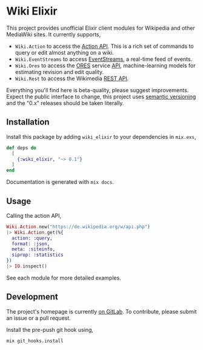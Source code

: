 # Wiki Elixir

This project provides unofficial Elixir client modules for Wikipedia and other
MediaWiki sites.  It currently supports,
* `Wiki.Action` to access the [Action API](https://www.mediawiki.org/wiki/Special:MyLanguage/API:Main_page).
This is a rich set of commands to query or edit almost anything on a wiki.
* `Wiki.EventStreams` to access [EventStreams](https://wikitech.wikimedia.org/wiki/Event_Platform/EventStreams),
a real-time feed of events.
* `Wiki.Ores` to access the [ORES](https://www.mediawiki.org/wiki/ORES) service [API](https://ores.wikimedia.org/v3/),
machine-learning models for estimating revision and edit quality.
* `Wiki.Rest` to access the Wikimedia [REST API](https://www.mediawiki.org/wiki/REST_API).

Everything you'll find here is beta-quality, please suggest improvements.  Expect the
public interface to change, this project uses [semantic versioning](https://semver.org/) and
the "0.x" releases should be taken literally.

## Installation

Install this package by adding `wiki_elixir` to your dependencies in `mix.exs`,

```elixir
def deps do
  [
    {:wiki_elixir, "~> 0.1"}
  ]
end
```

Documentation is generated with `mix docs`.

## Usage

Calling the action API,

```elixir
Wiki.Action.new("https://de.wikipedia.org/w/api.php")
|> Wiki.Action.get(%{
  action: :query,
  format: :json,
  meta: :siteinfo,
  siprop: :statistics
})
|> IO.inspect()
```

See each module for more detailed examples.

## Development

The project's homepage is currently [on GitLab](https://gitlab.com/adamwight/wiki_elixir).
To contribute, please submit an issue or a pull request.

Install the pre-push git hook using,

```shell script
mix git_hooks.install
```
